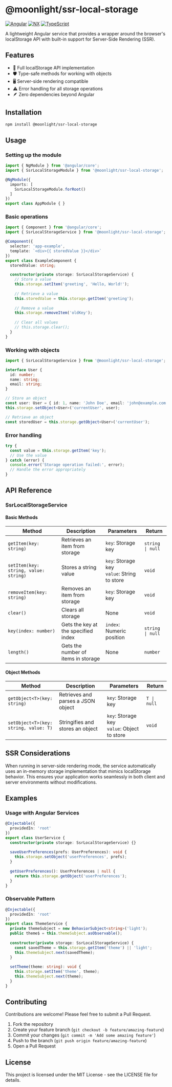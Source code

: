 # @moonlight/ssr-local-storage

[![Angular](https://img.shields.io/badge/Angular-DD0031?style=flat-square&logo=angular&logoColor=white)](https://angular.io/)
[![NX](https://img.shields.io/badge/Nx-143055?style=flat-square&logo=nx&logoColor=white)](https://nx.dev)
[![TypeScript](https://img.shields.io/badge/TypeScript-3178C6?style=flat-square&logo=typescript&logoColor=white)](https://www.typescriptlang.org/)

A lightweight Angular service that provides a wrapper around the browser's localStorage API with built-in support for Server-Side Rendering (SSR).

## Features

- 🔄 Full localStorage API implementation
- 🛡️ Type-safe methods for working with objects
- 🖥️ Server-side rendering compatible
- ⚠️ Error handling for all storage operations
- 🪶 Zero dependencies beyond Angular

## Installation

```bash
npm install @moonlight/ssr-local-storage
```

## Usage

### Setting up the module

```typescript
import { NgModule } from '@angular/core';
import { SsrLocalStorageModule } from '@moonlight/ssr-local-storage';

@NgModule({
  imports: [
    SsrLocalStorageModule.forRoot()
  ]
})
export class AppModule { }
```

### Basic operations

```typescript
import { Component } from '@angular/core';
import { SsrLocalStorageService } from '@moonlight/ssr-local-storage';

@Component({
  selector: 'app-example',
  template: `<div>{{ storedValue }}</div>`
})
export class ExampleComponent {
  storedValue: string;

  constructor(private storage: SsrLocalStorageService) {
    // Store a value
    this.storage.setItem('greeting', 'Hello, World!');
    
    // Retrieve a value
    this.storedValue = this.storage.getItem('greeting');
    
    // Remove a value
    this.storage.removeItem('oldKey');
    
    // Clear all values
    // this.storage.clear();
  }
}
```

### Working with objects

```typescript
import { SsrLocalStorageService } from '@moonlight/ssr-local-storage';

interface User {
  id: number;
  name: string;
  email: string;
}

// Store an object
const user: User = { id: 1, name: 'John Doe', email: 'john@example.com' };
this.storage.setObject<User>('currentUser', user);

// Retrieve an object
const storedUser = this.storage.getObject<User>('currentUser');
```

### Error handling

```typescript
try {
  const value = this.storage.getItem('key');
  // Use the value
} catch (error) {
  console.error('Storage operation failed:', error);
  // Handle the error appropriately
}
```

## API Reference

### SsrLocalStorageService

#### Basic Methods

| Method | Description | Parameters | Return |
|--------|-------------|------------|--------|
| `getItem(key: string)` | Retrieves an item from storage | `key`: Storage key | `string \| null` |
| `setItem(key: string, value: string)` | Stores a string value | `key`: Storage key<br>`value`: String to store | `void` |
| `removeItem(key: string)` | Removes an item from storage | `key`: Storage key | `void` |
| `clear()` | Clears all storage | None | `void` |
| `key(index: number)` | Gets the key at the specified index | `index`: Numeric position | `string \| null` |
| `length()` | Gets the number of items in storage | None | `number` |

#### Object Methods

| Method | Description | Parameters | Return |
|--------|-------------|------------|--------|
| `getObject<T>(key: string)` | Retrieves and parses a JSON object | `key`: Storage key | `T \| null` |
| `setObject<T>(key: string, value: T)` | Stringifies and stores an object | `key`: Storage key<br>`value`: Object to store | `void` |

## SSR Considerations

When running in server-side rendering mode, the service automatically uses an in-memory storage implementation that mimics localStorage behavior. This ensures your application works seamlessly in both client and server environments without modifications.

## Examples

### Usage with Angular Services

```typescript
@Injectable({
  providedIn: 'root'
})
export class UserService {
  constructor(private storage: SsrLocalStorageService) {}
  
  saveUserPreferences(prefs: UserPreferences): void {
    this.storage.setObject('userPreferences', prefs);
  }
  
  getUserPreferences(): UserPreferences | null {
    return this.storage.getObject('userPreferences');
  }
}
```

### Observable Pattern

```typescript
@Injectable({
  providedIn: 'root'
})
export class ThemeService {
  private themeSubject = new BehaviorSubject<string>('light');
  public theme$ = this.themeSubject.asObservable();
  
  constructor(private storage: SsrLocalStorageService) {
    const savedTheme = this.storage.getItem('theme') || 'light';
    this.themeSubject.next(savedTheme);
  }
  
  setTheme(theme: string): void {
    this.storage.setItem('theme', theme);
    this.themeSubject.next(theme);
  }
}
```

## Contributing

Contributions are welcome! Please feel free to submit a Pull Request.

1. Fork the repository
2. Create your feature branch (`git checkout -b feature/amazing-feature`)
3. Commit your changes (`git commit -m 'Add some amazing feature'`)
4. Push to the branch (`git push origin feature/amazing-feature`)
5. Open a Pull Request

## License

This project is licensed under the MIT License - see the LICENSE file for details.

